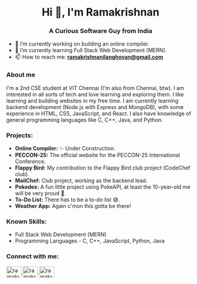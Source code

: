 <h1 align="center">Hi 👋, I'm Ramakrishnan</h1>
<h3 align="center">A Curious Software Guy from India</h3>

- 🔭 I’m currently working on building an online compiler.
- 🌱 I’m currently learning Full Stack Web Development (MERN).
- 📫 How to reach me: **ramakrishnanilanghovan@gmail.com**

<h3 align="left">About me</h3>
<p align="left">
  I'm a 2nd CSE student at VIT Chennai (I'm also from Chennai, btw). I am interested in all sorts of tech and love learning and exploring them. I like learning and building websites in my free time. I am currently learning backend development (Node.js with Express and MongoDB), with some experience in HTML, CSS, JavaScript, and React. I also have knowledge of general programming languages like C, C++, Java, and Python.
</p>

<h3 align="left">Projects:</h3>
<p align="left">
  <ul>
    <li><strong>Online Compiler:</strong> ✨ Under Construction.</li>
    <li><strong>PECCON-25:</strong> The official website for the PECCON-25 International Conference.</li>
    <li><strong>Flappy Bird:</strong> My contribution to the Flappy Bird club project (CodeChef club).</li>
    <li><strong>MailChef:</strong> Club project, working as the backend lead.</li>
    <li><strong>Pokedex:</strong> A fun little project using PokeAPI, at least the 10-year-old me will be very proud 🗿.</li>
    <li><strong>To-Do List:</strong> There has to be a to-do list 😅.</li>
    <li><strong>Weather App:</strong> Again c'mon this gotta be there!</li>
  </ul>
</p>

<h3 align="left">Known Skills:</h3>
<p align="left">
  <ul>
    <li>Full Stack Web Development (MERN)</li>
    <li>Programming Languages - C, C++, JavaScript, Python, Java</li>
  </ul>
</p>

<h3 align="left">Connect with me:</h3>
<p align="left">
  <a href="https://www.linkedin.com/in/ramakrishnan-ilanghovan-6a54b028b/" target="blank">
    <img align="center" src="https://raw.githubusercontent.com/rahuldkjain/github-profile-readme-generator/master/src/images/icons/Social/linked-in-alt.svg" alt="ramakrishnan ilanghovan" height="30" width="40" />
  </a>
  <a href="https://www.hackerrank.com/ramakrishnanilanghovan" target="blank">
    <img align="center" src="https://raw.githubusercontent.com/rahuldkjain/github-profile-readme-generator/master/src/images/icons/Social/hackerrank.svg" alt="ramakrishnanilanghovan" height="30" width="40" />
  </a>
  <a href="https://leetcode.com/ramakrishnanilanghovan/" target="blank">
    <img align="center" src="https://raw.githubusercontent.com/rahuldkjain/github-profile-readme-generator/master/src/images/icons/Social/leet-code.svg" alt="ramakrishnanilanghovan" height="30" width="40" />
  </a>
</p>
